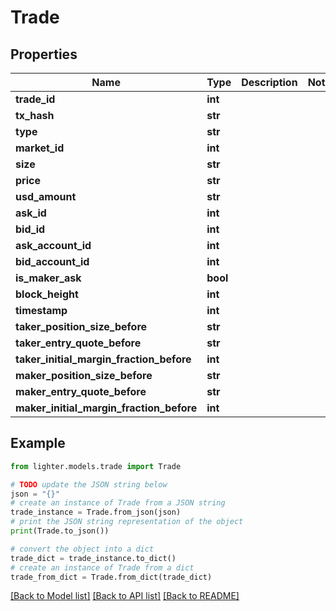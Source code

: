 # Trade


## Properties

Name | Type | Description | Notes
------------ | ------------- | ------------- | -------------
**trade_id** | **int** |  | 
**tx_hash** | **str** |  | 
**type** | **str** |  | 
**market_id** | **int** |  | 
**size** | **str** |  | 
**price** | **str** |  | 
**usd_amount** | **str** |  | 
**ask_id** | **int** |  | 
**bid_id** | **int** |  | 
**ask_account_id** | **int** |  | 
**bid_account_id** | **int** |  | 
**is_maker_ask** | **bool** |  | 
**block_height** | **int** |  | 
**timestamp** | **int** |  | 
**taker_position_size_before** | **str** |  | 
**taker_entry_quote_before** | **str** |  | 
**taker_initial_margin_fraction_before** | **int** |  | 
**maker_position_size_before** | **str** |  | 
**maker_entry_quote_before** | **str** |  | 
**maker_initial_margin_fraction_before** | **int** |  | 

## Example

```python
from lighter.models.trade import Trade

# TODO update the JSON string below
json = "{}"
# create an instance of Trade from a JSON string
trade_instance = Trade.from_json(json)
# print the JSON string representation of the object
print(Trade.to_json())

# convert the object into a dict
trade_dict = trade_instance.to_dict()
# create an instance of Trade from a dict
trade_from_dict = Trade.from_dict(trade_dict)
```
[[Back to Model list]](../README.md#documentation-for-models) [[Back to API list]](../README.md#documentation-for-api-endpoints) [[Back to README]](../README.md)


